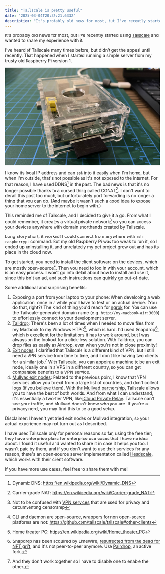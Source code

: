 ```yaml
---
title: "Tailscale is pretty useful"
date: "2025-03-04T20:39:21.633Z"
description: "It's probably old news for most, but I've recently started using Tailscale and wanted to share my experience with it."
---
```


It's probably old news for most, but I've recently started using [Tailscale](https://tailscale.com) and wanted to share my experience with it.

I've heard of Tailscale many times before, but didn't get the appeal until recently. That happened when I started running a simple server from my trusty old Raspberry Pi version 1.

![My old Raspberry Pi 1 Model B, in its beautiful acrylic case](./rpi.jpg)

I know its local IP address and can `ssh` into it easily when I'm home, but when I'm outside, that's not possible as it's not exposed to the internet. For that reason, I have used DDNS[^1] in the past. The bad news is that it's no longer possible thanks to a cursed thing called CGNAT[^2]. I don't want to derail this post too much, but unfortunately port forwarding is no longer a thing that you can do. (And maybe it wasn't such a good idea to expose your home server to the internet to begin with.)

This reminded me of Tailscale, and I decided to give it a go. From what I could remember, it creates a virtual private network[^3] so you can access your devices anywhere with domain shorthands created by Tailscale.

Long story short, it worked! I could connect from anywhere with `ssh raspberrypi` command. But my old Raspberry Pi was too weak to run it, so I ended up uninstalling it, and unrelatedly my pet project grew out and has its place in the cloud now.

To get started, you need to install the client software on the devices, which are mostly open-source[^4]. Then you need to log in with your account, which is an easy process. I won't go into detail about how to install and use it, since this isn't an ad, and such instructions can quickly go out-of-date.

Some additional and surprising benefits:
1. Exposing a port from your laptop to your phone: When developing a web application, once in a while you'll have to test on an actual device. (You do that, right?) The kind of thing you'd reach for [ngrok](https://ngrok.com) for. You can use the Tailscale-generated domain name (e.g. `http://my-macbook-air:3000`) to effortlessly connect to your development server.
2. [Taildrop](https://tailscale.com/kb/1106/taildrop): There's been a lot of times when I needed to move files from my Macbook to my Windows HTPC[^5], which is hard. I'd used Snapdrop[^6], which is excellent for the limitations it has to work around, but I was always on the lookout for a click-less solution. With Taildrop, you can drop files as easily as Airdrop, even when you're not in close proximity!
3. [Exit nodes](https://tailscale.com/kb/1103/exit-nodes): I clarified that Tailscale is a different kind of VPN, but I still need a VPN service from time to time, and I don't like having two clients for a similar job.[^7] With Tailscale, you can appoint a machine to be an exit node, ideally one in a VPS in a different country, so you can get comparable benefits to a VPN service.
4. [Mullvad exit nodes](https://tailscale.com/kb/1258/mullvad-exit-nodes): Related to the previous point, I know that VPN services allow you to exit from a large list of countries, and don't collect logs (if you believe them). With the [Mullvad partnership](https://mullvad.net/en/blog/tailscale-has-partnered-with-mullvad), Tailscale allows you to have the best of both worlds. And from what I can understand, it's essentially a two-tier VPN, like [iCloud Private Relay](https://support.apple.com/en-us/102602). Tailscale can't see your traffic, and Mullvad doesn't know who you are. If you're a privacy nerd, you may find this to be a good setup.

Disclaimer: I haven't yet tried exit nodes or Mullvad integration, so your actual experience may not turn out as I described.

I have used Tailscale only for personal reasons so far, using the free tier; they have enterprise plans for enterprise use cases that I have no idea about. I found it useful and wanted to share it in case it helps you too. I wasn't paid by them, and if you don't want to use their services for any reason, there's an open-source server implementation called [Headscale](https://headscale.net/), which works with their client software.

If you have more use cases, feel free to share them with me!

[^1]: Dynamic DNS: https://en.wikipedia.org/wiki/Dynamic_DNS
[^2]: Carrier-grade NAT: https://en.wikipedia.org/wiki/Carrier-grade_NAT
[^3]: Not to be confused with [VPN services](https://en.wikipedia.org/wiki/VPN_service) that are used for privacy and circumventing censorship
[^4]: CLI and daemon are open-source, wrappers for non open-source platforms are not: https://github.com/tailscale/tailscale#other-clients
[^5]: Home theater PC: https://en.wikipedia.org/wiki/Home_theater_PC
[^6]: Snapdrop has been acquired by LimeWire, [resurrected from the dead for NFT grift](https://en.wikipedia.org/wiki/LimeWire#Reuse_of_name), and it's not peer-to-peer anymore. Use [Pairdrop](https://pairdrop.net), an active fork.
[^7]: And they don't work together so I have to disable one to enable the other.

